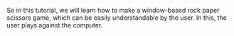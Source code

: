
So in this tutorial, we will learn how to make a window-based rock paper scissors game, which can be easily understandable by the user. In this, the user plays against the computer.
